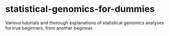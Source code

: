 # statistical-genomics-for-dummies
Various tutorials and thorough explanations of statistical genomics analyses for true beginners, from another beginner. 
